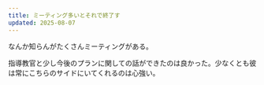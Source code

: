 ```yaml
---
title: ミーティング多いとそれで終了す
updated: 2025-08-07
---
```

なんか知らんがたくさんミーティングがある。

指導教官と少し今後のプランに関しての話ができたのは良かった。少なくとも彼は常にこちらのサイドにいてくれるのは心強い。


